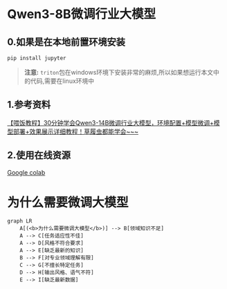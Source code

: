 
# Qwen3-8B微调行业大模型

## 0.如果是在本地前置环境安装

```bash
pip install jupyter
```

> **注意:** `triton`包在windows环境下安装非常的麻烦,所以如果想运行本文中的代码,需要在linux环境中

## 1.参考资料

[【喂饭教程】30分钟学会Qwen3-14B微调行业大模型，环境配置+模型微调+模型部署+效果展示详细教程！草履虫都能学会~~~](https://www.bilibili.com/video/BV1SHEizUEoE)

## 2.使用在线资源

[Google colab](https://colab.research.google.com/)

# 为什么需要微调大模型

```mermaid
graph LR
    A[(<b>为什么需要微调大模型</b>)] --> B[领域知识不足]
    A --> C[任务适应性不佳]
    A --> D[风格不符合要求]
    A --> E[缺乏最新的知识]
    B --> F[对专业领域理解有限]
    C --> G[不擅长特定任务]
    D --> H[输出风格、语气不符]
    E --> I[缺乏最新数据]
```
